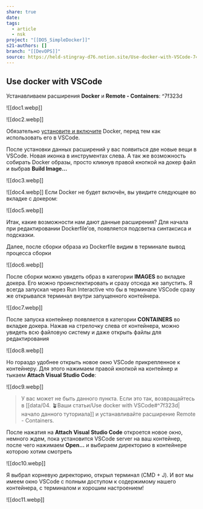 ```yaml
---
share: true
date: 
tags:
  - article
  - nsk
project: "[[DO5_SimpleDocker]]"
s21-authors: []
branch: "[[DevOPS]]"
source: https://held-stingray-d76.notion.site/Use-docker-with-VSCode-748c373248dc4d869a1e1876ac9c5663
---
```


## Use docker with VSCode
Устанавливаем расширения **Docker** и **Remote - Containers**: ^7f323d

![[doc1.webp]]

![[doc2.webp]]

Обязательно [установите и включите](https://www.notion.so/f1efffc97288411fa27194970a07730e?pvs=21) Docker, перед тем как использовать его в VSCode.

После установки данных расширений у вас появиться две новые вещи в VSCode. Новая иконка в инструментах слева. А так же возможность собирать Docker образы, просто кликнув правой кнопкой на докер файл и выбрав **Build Image...**

![[doc3.webp]]

![[doc4.webp]]
Если Docker не будет включён, вы увидите следующее во вкладке с докером:

![[doc5.webp]]

Итак, какие возможности нам дают данные расширения? Для начала при редактировании Dockerfile’ов, появляется подсветка синтаксиса и подсказки.


Далее, после сборки образа из Dockerfile видим в терминале вывод процесса сборки

![[doc6.webp]]

После сборки можно увидеть образ в категории **IMAGES** во вкладке докера. Его можно проинспектировать и сразу отсюда же запустить. Я всегда запускал через Run Interactive что бы в терминале VSCode сразу же открывался терминал внутри запущенного контейнера.

![[doc7.webp]]

После запуска контейнер появляется в категории **CONTAINERS** во вкладке докера. Нажав на стрелочку слева от контейнера, можно увидеть всю файловую систему и даже открыть файлы для редактирования

![[doc8.webp]]

Но гораздо удобнее открыть новое окно VSCode прикрепленное к контейнеру. Для этого нажимаем правой кнопкой на контейнер и тыкаем **Attach Visual Studio Code**:

![[doc9.webp]]

> У вас может не быть данного пункта. Если это так, возвращайтесь в [[data/04. 🪴Ваши статьи/Use docker with VSCode#^7f323d|начало данного туториала]] и устанавливайте расширение Remote - Containers.

После нажатия на **Attach Visual Studio Code** откроется новое окно, немного ждем, пока установится VSCode server на ваш контейнер, после чего нажимаем **Open...** и выбираем директорию в контейнере которою хотим смотреть

![[doc10.webp]]

Я выбрал корневую директорию, открыл терминал (CMD + J). И вот мы имеем окно VSCode с полным доступом к содержимому нашего контейнера, с терминалом и хорошим настроением!

![[doc11.webp]]

